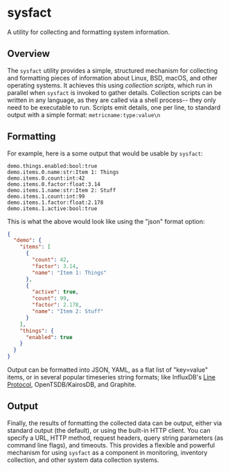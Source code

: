 # sysfact

A utility for collecting and formatting system information.

## Overview

The `sysfact` utility provides a simple, structured mechanism for collecting and formatting pieces of information about Linux, BSD, macOS, and other operating systems.  It achieves this using _collection scripts_, which run in parallel when `sysfact` is invoked to gather details.  Collection scripts can be written in any language, as they are called via a shell process-- they only need to be executable to run.  Scripts emit details, one per line, to standard output with a simple format: `metricname:type:value\n`

## Formatting

For example, here is a some output that would be usable by `sysfact`:

```
demo.things.enabled:bool:true
demo.items.0.name:str:Item 1: Things
demo.items.0.count:int:42
demo.items.0.factor:float:3.14
demo.items.1.name:str:Item 2: Stuff
demo.items.1.count:int:99
demo.items.1.factor:float:2.178
demo.items.1.active:bool:true
```

This is what the above would look like using the "json" format option:

```json
{
  "demo": {
    "items": [
      {
        "count": 42,
        "factor": 3.14,
        "name": "Item 1: Things"
      },
      {
        "active": true,
        "count": 99,
        "factor": 2.178,
        "name": "Item 2: Stuff"
      }
    ],
    "things": {
      "enabled": true
    }
  }
}
```

Output can be formatted into JSON, YAML, as a flat list of "key=value" items, or in several popular timeseries string formats; like InfluxDB's [Line Protocol](https://docs.influxdata.com/influxdb/latest/write_protocols/line_protocol_tutorial/), OpenTSDB/KairosDB, and Graphite.


## Output

Finally, the results of formatting the collected data can be output, either via standard output (the default), or using the built-in HTTP client.  You can specify a URL, HTTP method, request headers, query string parameters (as command line flags), and timeouts.  This provides a flexible and powerful mechanism for using `sysfact` as a component in monitoring, inventory collection, and other system data collection systems.
